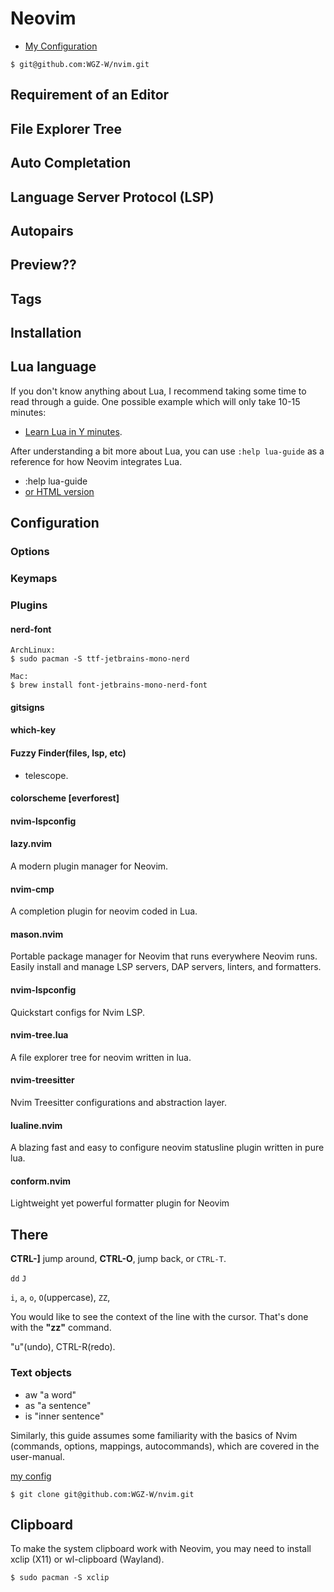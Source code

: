
# Neovim


- [My Configuration](https://github.com/WGZ-W/nvim)
```
$ git@github.com:WGZ-W/nvim.git
```

## Requirement of an Editor
## File Explorer Tree
## Auto Completation
## Language Server Protocol (LSP)
## Autopairs
## Preview??
## Tags


## Installation
## Lua language
If you don't know anything about Lua, I recommend taking some time to read through
a guide. One possible example which will only take 10-15 minutes:
- [Learn Lua in Y minutes](https://learnxinyminutes.com/docs/lua/).

After understanding a bit more about Lua, you can use `:help lua-guide` as a
reference for how Neovim integrates Lua.
- :help lua-guide
- [or HTML version](https://neovim.io/doc/user/lua-guide.html)

## Configuration
### Options
### Keymaps
### Plugins
#### nerd-font
```
ArchLinux:
$ sudo pacman -S ttf-jetbrains-mono-nerd

Mac:
$ brew install font-jetbrains-mono-nerd-font
```

#### gitsigns
#### which-key
#### Fuzzy Finder(files, lsp, etc)
- telescope.


#### colorscheme [everforest]

#### nvim-lspconfig

#### lazy.nvim
A modern plugin manager for Neovim.

#### nvim-cmp
A completion plugin for neovim coded in Lua.

#### mason.nvim
Portable package manager for Neovim that runs 
everywhere Neovim runs. Easily install and manage 
LSP servers, DAP servers, linters, and formatters.

#### nvim-lspconfig
Quickstart configs for Nvim LSP.

#### nvim-tree.lua
A file explorer tree for neovim written in lua.

#### nvim-treesitter
Nvim Treesitter configurations and abstraction layer.

#### lualine.nvim 
A blazing fast and easy to configure neovim statusline
plugin written in pure lua.

#### conform.nvim 
Lightweight yet powerful formatter plugin for Neovim 





## There 

**CTRL-]** jump around, **CTRL-O**, jump back, or `CTRL-T`.

`dd`
`J`

`i`, `a`, `o`, `O`(uppercase), 
`ZZ`,

You would like to see the context of the line with the cursor.  That's done with the **"zz"** command.


"u"(undo), CTRL-R(redo).

### Text objects
- aw "a word"
- as "a sentence"
- is "inner sentence"

Similarly, this guide assumes some familiarity with the basics of Nvim
(commands, options, mappings, autocommands), which are covered in the
user-manual.

[my config](https://github.com/WGZ-W/nvim)
```
$ git clone git@github.com:WGZ-W/nvim.git
```

## Clipboard
To make the system clipboard work with Neovim, you may need to install xclip (X11) or wl-clipboard (Wayland).
```
$ sudo pacman -S xclip
```








